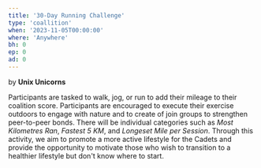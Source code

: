 ```yaml
---
title: '30-Day Running Challenge'
type: 'coallition'
when: '2023-11-05T00:00:00'
where: 'Anywhere'
bh: 0
ep: 0
ad: 0
---
```


by **Unix Unicorns**

Participants are tasked to walk, jog, or run to add their mileage to their coalition score.
Participants are encouraged to execute their exercise outdoors to engage with nature and to create of join groups to strengthen peer-to-peer bonds. There will be individual categories such as *Most Kilometres Ran*, *Fastest 5 KM*, and *Longeset Mile per Session*.
Through this activity, we aim to promote a more active lifestyle for the Cadets and provide the opportunity to motivate those who wish to transition to a healthier lifestyle but don't know where to start.
